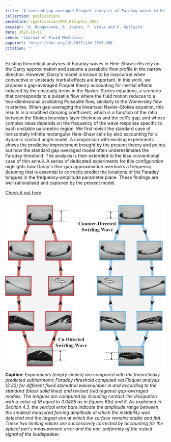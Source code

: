 ```yaml
---
title: "A revised gap-averaged Floquet analysis of Faraday waves in Hele-Shaw cells"
collection: publications
permalink: /publication/PRF_Elliptic_2023
excerpt: 'A. Bongarzone, B. Jouron, F. Viola and F. Gallaire'
date: 2023-10-01
venue: 'Journal of Fluid Mechanics'
paperurl: 'https://doi.org/10.1017/jfm.2023.986'
citation: ''
---
```

Existing theoretical analyses of Faraday waves in Hele-Shaw cells rely on the Darcy approximation and assume a parabolic flow profile in the narrow direction. However, Darcy's model is known to be inaccurate when convective or unsteady inertial effects are important. In this work, we propose a gap-averaged Floquet theory accounting for inertial effects induced by the unsteady terms in the Navier–Stokes equations, a scenario that corresponds to a pulsatile flow where the fluid motion reduces to a two-dimensional oscillating Poiseuille flow, similarly to the Womersley flow in arteries. When gap-averaging the linearised Navier–Stokes equation, this results in a modified damping coefficient, which is a function of the ratio between the Stokes boundary layer thickness and the cell's gap, and whose complex value depends on the frequency of the wave response specific to each unstable parametric region. We first revisit the standard case of horizontally infinite rectangular Hele-Shaw cells by also accounting for a dynamic contact angle model. A comparison with existing experiments shows the predictive improvement brought by the present theory and points out how the standard gap-averaged model often underestimates the Faraday threshold. The analysis is then extended to the less conventional case of thin annuli. A series of dedicated experiments for this configuration highlights how Darcy's thin-gap approximation overlooks a frequency detuning that is essential to correctly predict the locations of the Faraday tongues in the frequency–amplitude parameter plane. These findings are well rationalised and captured by the present model.

[Check it out here](http://Alessandro-Bongarzone.github.io/files/PRF_Elliptic_2023_DRAFT.pdf)

<br/><img src='/images/PRF_Elliptic_2023_GA.pdf'>


**Caption**: _Experiments (empty circles) are compared with the theoretically predicted subharmonic Faraday threshold computed via Floquet analysis (2.32) for different fixed azimuthal wavenumber $m$ and according to the standard (black solid lines) and revised (red regions) gap-averaged models. The tongues are computed by including contact line dissipation with a value of $M$ equal to 0.0485  as in figures 6(b) and 8. As explained in Section 4.3, the vertical error bars indicate the amplitude range between the smallest measured forcing amplitude at which the instability was detected and the largest one at which the surface remains stable and flat. These two limiting values are successively corrected by accounting for the optical pen's measurement error and the non-uniformity of the output signal of the loudspeaker._



